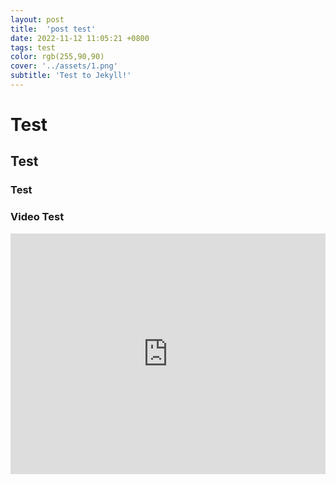 ```yaml
---
layout: post
title:  'post test'
date: 2022-11-12 11:05:21 +0800
tags: test
color: rgb(255,90,90)
cover: '../assets/1.png'
subtitle: 'Test to Jekyll!'
---
```


# Test

## Test

### Test

### Video Test

<iframe type="text/html" width="100%" height="385" src="http://www.youtube.com/embed/gfmjMWjn-Xg" frameborder="0"></iframe>

